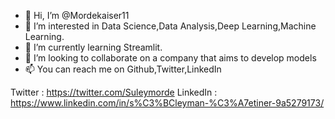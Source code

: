 - 👋 Hi, I’m @Mordekaiser11
- 👀 I’m interested in Data Science,Data Analysis,Deep Learning,Machine Learning.
- 🌱 I’m currently learning Streamlit.
- 💞️ I’m looking to collaborate on a company that aims to develop models
- 📫 You can reach me on Github,Twitter,LinkedIn

Twitter : https://twitter.com/Suleymorde
LinkedIn : https://www.linkedin.com/in/s%C3%BCleyman-%C3%A7etiner-9a5279173/

<!---
Mordekaiser11/Mordekaiser11 is a ✨ special ✨ repository because its `README.md` (this file) appears on your GitHub profile.
You can click the Preview link to take a look at your changes.
--->
